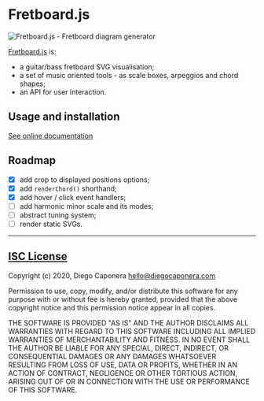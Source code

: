 # Fretboard.js

![Fretboard.js - Fretboard diagram generator][icon]

[Fretboard.js][homepage] is:

- a guitar/bass fretboard SVG visualisation;
- a set of music oriented tools - as scale boxes, arpeggios and chord shapes;
- an API for user interaction.

## Usage and installation

[See online documentation][docs]

## Roadmap

- [x] add crop to displayed positions options;
- [x] add `renderChord()` shorthand;
- [x] add hover / click event handlers;
- [ ] add harmonic minor scale and its modes;
- [ ] abstract tuning system;
- [ ] render static SVGs.

---

## [ISC License](https://spdx.org/licenses/ISC)

Copyright (c) 2020, Diego Caponera <hello@diegocaponera.com>

Permission to use, copy, modify, and/or distribute this software for any purpose with or without fee is hereby granted, provided that the above copyright notice and this permission notice appear in all copies.

THE SOFTWARE IS PROVIDED "AS IS" AND THE AUTHOR DISCLAIMS ALL WARRANTIES WITH REGARD TO THIS SOFTWARE INCLUDING ALL IMPLIED WARRANTIES OF MERCHANTABILITY AND FITNESS. IN NO EVENT SHALL THE AUTHOR BE LIABLE FOR ANY SPECIAL, DIRECT, INDIRECT, OR CONSEQUENTIAL DAMAGES OR ANY DAMAGES WHATSOEVER RESULTING FROM LOSS OF USE, DATA OR PROFITS, WHETHER IN AN ACTION OF CONTRACT, NEGLIGENCE OR OTHER TORTIOUS ACTION, ARISING OUT OF OR IN CONNECTION WITH THE USE OR PERFORMANCE OF THIS SOFTWARE.

[homepage]: https://moonwave99.github.io/fretboard.js/
[icon]: https://moonwave99.github.io/fretboard.js/assets/icon.svg
[docs]: https://moonwave99.github.io/fretboard.js/documentation.html
